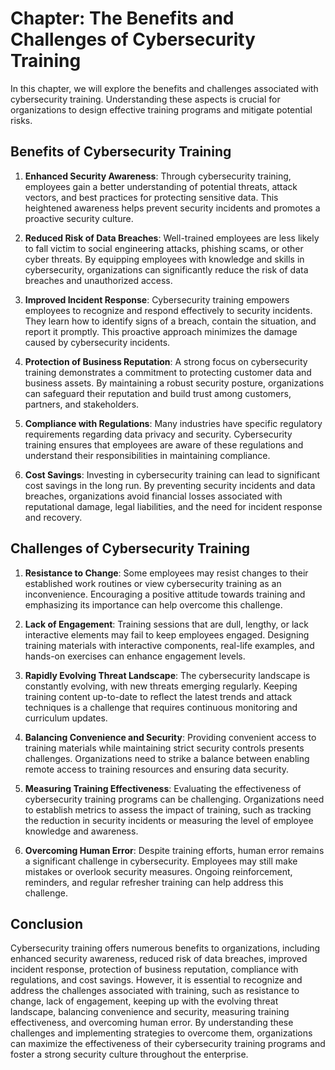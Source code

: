 Chapter: The Benefits and Challenges of Cybersecurity Training
==============================================================

In this chapter, we will explore the benefits and challenges associated with cybersecurity training. Understanding these aspects is crucial for organizations to design effective training programs and mitigate potential risks.

Benefits of Cybersecurity Training
----------------------------------

1. **Enhanced Security Awareness**: Through cybersecurity training, employees gain a better understanding of potential threats, attack vectors, and best practices for protecting sensitive data. This heightened awareness helps prevent security incidents and promotes a proactive security culture.

2. **Reduced Risk of Data Breaches**: Well-trained employees are less likely to fall victim to social engineering attacks, phishing scams, or other cyber threats. By equipping employees with knowledge and skills in cybersecurity, organizations can significantly reduce the risk of data breaches and unauthorized access.

3. **Improved Incident Response**: Cybersecurity training empowers employees to recognize and respond effectively to security incidents. They learn how to identify signs of a breach, contain the situation, and report it promptly. This proactive approach minimizes the damage caused by cybersecurity incidents.

4. **Protection of Business Reputation**: A strong focus on cybersecurity training demonstrates a commitment to protecting customer data and business assets. By maintaining a robust security posture, organizations can safeguard their reputation and build trust among customers, partners, and stakeholders.

5. **Compliance with Regulations**: Many industries have specific regulatory requirements regarding data privacy and security. Cybersecurity training ensures that employees are aware of these regulations and understand their responsibilities in maintaining compliance.

6. **Cost Savings**: Investing in cybersecurity training can lead to significant cost savings in the long run. By preventing security incidents and data breaches, organizations avoid financial losses associated with reputational damage, legal liabilities, and the need for incident response and recovery.

Challenges of Cybersecurity Training
------------------------------------

1. **Resistance to Change**: Some employees may resist changes to their established work routines or view cybersecurity training as an inconvenience. Encouraging a positive attitude towards training and emphasizing its importance can help overcome this challenge.

2. **Lack of Engagement**: Training sessions that are dull, lengthy, or lack interactive elements may fail to keep employees engaged. Designing training materials with interactive components, real-life examples, and hands-on exercises can enhance engagement levels.

3. **Rapidly Evolving Threat Landscape**: The cybersecurity landscape is constantly evolving, with new threats emerging regularly. Keeping training content up-to-date to reflect the latest trends and attack techniques is a challenge that requires continuous monitoring and curriculum updates.

4. **Balancing Convenience and Security**: Providing convenient access to training materials while maintaining strict security controls presents challenges. Organizations need to strike a balance between enabling remote access to training resources and ensuring data security.

5. **Measuring Training Effectiveness**: Evaluating the effectiveness of cybersecurity training programs can be challenging. Organizations need to establish metrics to assess the impact of training, such as tracking the reduction in security incidents or measuring the level of employee knowledge and awareness.

6. **Overcoming Human Error**: Despite training efforts, human error remains a significant challenge in cybersecurity. Employees may still make mistakes or overlook security measures. Ongoing reinforcement, reminders, and regular refresher training can help address this challenge.

Conclusion
----------

Cybersecurity training offers numerous benefits to organizations, including enhanced security awareness, reduced risk of data breaches, improved incident response, protection of business reputation, compliance with regulations, and cost savings. However, it is essential to recognize and address the challenges associated with training, such as resistance to change, lack of engagement, keeping up with the evolving threat landscape, balancing convenience and security, measuring training effectiveness, and overcoming human error. By understanding these challenges and implementing strategies to overcome them, organizations can maximize the effectiveness of their cybersecurity training programs and foster a strong security culture throughout the enterprise.
